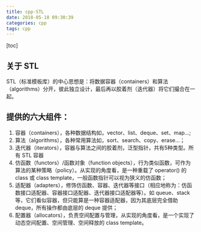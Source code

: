 ```yaml
---
title: cpp-STL
date: 2018-05-18 09:30:39
categories: cpp
tags: cpp
---
```

[toc]
## 关于 STL
STL（标准模板库）的中心思想是：将数据容器（containers）和算法（algorithms）分开，彼此独立设计，最后再以胶着剂（迭代器）将它们撮合在一起。

## 提供的六大组件：
1. 容器（containers），各种数据结构如，vector、list、deque、set、map...;
2. 算法（algorithms），各种常用算法如，sort、search、copy、erase...；
3. 迭代器（iterators），容器与算法之间的胶着剂，泛型指针，共有5种类型。所有 STL 容器
4. 仿函数（functors）/函数对象（function objects），行为类似函数，可作为算法的某种策略（policy）。从实现的角度看，是一种重载了 operator() 的 class 或 class template，一般函数指针可以视为狭义的仿函数；
5. 适配器（adapters），修饰仿函数、容器、迭代器等接口（相应地称为：仿函数接口适配器、容器接口适配器、迭代器接口适配器等）。如 queue、stack 等，它们看似容器，但只能算是一种容器适配器，因为其底层完全借助 deque，所有操作都由底层的 deque 提供；
6. 配置器（allocators），负责空间配置与管理，从实现的角度看，是一个实现了动态空间配置、空间管理、空间释放的 class template。

